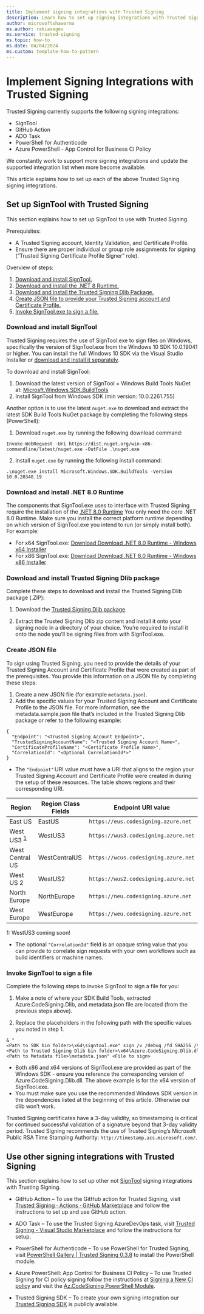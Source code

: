 ```yaml
---
title: Implement signing integrations with Trusted Signing 
description: Learn how to set up signing integrations with Trusted Signing.  
author: microsoftshawarma 
ms.author: rakiasegev 
ms.service: trusted-signing
ms.topic: how-to
ms.date: 04/04/2024 
ms.custom: template-how-to-pattern 
---
```


# Implement Signing Integrations with Trusted Signing

Trusted Signing currently supports the following signing integrations: 
* SignTool
* GitHub Action 
* ADO Task
* PowerShell for Authenticode
* Azure PowerShell - App Control for Business CI Policy

We constantly work to support more signing integrations and update the supported integration list when more become available. 

This article explains how to set up each of the above Trusted Signing signing integrations.


## Set up SignTool with Trusted Signing
This section explains how to set up SignTool to use with Trusted Signing.

Prerequisites: 
* A Trusted Signing account, Identity Validation, and Certificate Profile.
* Ensure there are proper individual or group role assignments for signing (“Trusted Signing Certificate Profile Signer” role).

Overview of steps:  
1.	[Download and install SignTool.](#download-and-install-signtool)
2.	[Download and install the .NET 8 Runtime.](#download-and-install-net-80-runtime)
3.	[Download and install the Trusted Signing Dlib Package.](#download-and-install-trusted-signing-dlib-package)
4.	[Create JSON file to provide your Trusted Signing account and Certificate Profile.](#create-json-file)
5.	[Invoke SignTool.exe to sign a file.](#invoke-signtool-to-sign-a-file)

### Download and install SignTool
Trusted Signing requires the use of SignTool.exe to sign files on Windows, specifically the version of SignTool.exe from the Windows 10 SDK 10.0.19041 or higher. You can install the full Windows 10 SDK via the Visual Studio Installer or [download and install it separately](https://developer.microsoft.com/en-us/windows/downloads/windows-sdk/).


To download and install SignTool:

1.	Download the latest version of SignTool + Windows Build Tools NuGet at: [Microsft.Windows.SDK.BuildTools](https://www.nuget.org/packages/Microsoft.Windows.SDK.BuildTools/)
2.	Install SignTool from Windows SDK (min version: 10.0.2261.755)

 Another option is to use the latest `nuget.exe` to download and extract the latest SDK Build Tools NuGet package by completing the following steps (PowerShell):

1.	Download `nuget.exe` by running the following download command:  

```
Invoke-WebRequest -Uri https://dist.nuget.org/win-x86-commandline/latest/nuget.exe -OutFile .\nuget.exe  
```

2.	Install `nuget.exe` by running the following install command:
```
.\nuget.exe install Microsoft.Windows.SDK.BuildTools -Version 10.0.20348.19 
```

### Download and install .NET 8.0 Runtime
The components that SignTool.exe uses to interface with Trusted Signing require the installation of the [.NET 8.0 Runtime](https://dotnet.microsoft.com/en-us/download/dotnet/8.0) You only need the core .NET 8.0 Runtime. Make sure you install the correct platform runtime depending on which version of SignTool.exe you intend to run (or simply install both). For example: 

* For x64 SignTool.exe: [Download Download .NET 8.0 Runtime - Windows x64 Installer](https://dotnet.microsoft.com/en-us/download/dotnet/thank-you/runtime-8.0.4-windows-x64-installer)
* For x86 SignTool.exe: [Download Download .NET 8.0 Runtime - Windows x86 Installer](https://dotnet.microsoft.com/en-us/download/dotnet/thank-you/runtime-8.0.4-windows-x86-installer)

### Download and install Trusted Signing Dlib package
Complete these steps to download and install the Trusted Signing Dlib package (.ZIP):
1.	Download the [Trusted Signing Dlib package](https://www.nuget.org/packages/Microsoft.Trusted.Signing.Client). 

2.	Extract the Trusted Signing Dlib zip content and install it onto your signing node in a directory of your choice. You’re required to install it onto the node you’ll be signing files from with SignTool.exe.

### Create JSON file
To sign using Trusted Signing, you need to provide the details of your Trusted Signing Account and Certificate Profile that were created as part of the prerequisites. You provide this information on a JSON file by completing these steps: 
1.	Create a new JSON file (for example `metadata.json`).
2.	Add the specific values for your Trusted Signing Account and Certificate Profile to the JSON file. For more information, see the metadata.sample.json file that’s included in the Trusted Signing Dlib package or refer to the following example: 
```
{ 
  "Endpoint": "<Trusted Signing Account Endpoint>", 
  "TrustedSigningAccountName": "<Trusted Signing Account Name>", 
  "CertificateProfileName": "<Certificate Profile Name>", 
  "CorrelationId": "<Optional CorrelationId*>" 
} 
```

*	The `"Endpoint"` URI value must have a URI that aligns to the region your Trusted Signing Account and Certificate Profile were created in during the setup of these resources. The table shows regions and their corresponding URI. 

| Region       | Region Class Fields  | Endpoint URI value  |
|--------------|-----------|------------|
| East US  | EastUS  | `https://eus.codesigning.azure.net` |
| West US3 <sup>[1](#myfootnote1)</sup>   | WestUS3  | `https://wus3.codesigning.azure.net` |
| West Central US  | WestCentralUS  | `https://wcus.codesigning.azure.net` |
| West US 2   | WestUS2   | `https://wus2.codesigning.azure.net` |
| North Europe   | NorthEurope   | `https://neu.codesigning.azure.net`   |
| West Europe   | WestEurope   | `https://weu.codesigning.azure.net`  |

<a name="myfootnote1">1</a>: WestUS3 coming soon!

* The optional `"CorrelationId"` field is an opaque string value that you can provide to correlate sign requests with your own workflows such as build identifiers or machine names.

### Invoke SignTool to sign a file 
Complete the following steps to invoke SignTool to sign a file for you:
1.	Make a note of where your SDK Build Tools, extracted Azure.CodeSigning.Dlib, and metadata.json file are located (from the previous steps above).  

2.	Replace the placeholders in the following path with the specific values you noted in step 1.

```
& "<Path to SDK bin folder>\x64\signtool.exe" sign /v /debug /fd SHA256 /tr "http://timestamp.acs.microsoft.com" /td SHA256 /dlib "<Path to Trusted Signing Dlib bin folder>\x64\Azure.CodeSigning.Dlib.dll" /dmdf "<Path to Metadata file>\metadata.json" <File to sign> 
```
* Both x86 and x64 versions of SignTool.exe are provided as part of the Windows SDK - ensure you reference the corresponding version of Azure.CodeSigning.Dlib.dll. The above example is for the x64 version of SignTool.exe.
* You must make sure you use the recommended Windows SDK version in the dependencies listed at the beginning of this article. Otherwise our dlib won’t work. 

Trusted Signing certificates have a 3-day validity, so timestamping is critical for continued successful validation of a signature beyond that 3-day validity period. Trusted Signing recommends the use of Trusted Signing’s Microsoft Public RSA Time Stamping Authority: `http://timestamp.acs.microsoft.com/`.

## Use other signing integrations with Trusted Signing 
This section explains how to set up other not [SignTool](#set-up-signtool-with-trusted-signing) signing integrations with Trusting Signing.

* GitHub Action – To use the GitHub action for Trusted Signing, visit [Trusted Signing · Actions · GitHub Marketplace](https://github.com/azure/trusted-signing-action) and follow the instructions to set up and use GitHub action.

* ADO Task – To use the Trusted Signing AzureDevOps task, visit [Trusted Signing - Visual Studio Marketplace](https://marketplace.visualstudio.com/items?itemName=VisualStudioClient.TrustedSigning&ssr=false#overview) and follow the instructions for setup.

* PowerShell for Authenticode – To use PowerShell for Trusted Signing, visit [PowerShell Gallery | Trusted Signing 0.3.8](https://www.powershellgallery.com/packages/TrustedSigning/0.3.8) to install the PowerShell module. 

* Azure PowerShell: App Control for Business CI Policy – To use Trusted Signing for CI policy signing follow the instructions at [Signing a New CI policy](./how-to-sign-ci-policy.md) and visit the [Az.CodeSigning PowerShell Module](/powershell/azure/install-azps-windows).

* Trusted Signing SDK – To create your own signing integration our [Trusted Signing SDK](https://www.nuget.org/packages/Azure.CodeSigning.Sdk) is publicly available.


